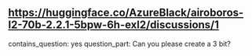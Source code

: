 ## https://huggingface.co/AzureBlack/airoboros-l2-70b-2.2.1-5bpw-6h-exl2/discussions/1

contains_question: yes
question_part: Can you please create a 3 bit?